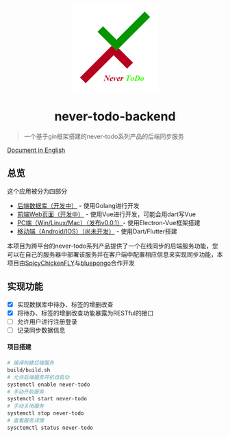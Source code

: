 <div align=center><img src="./static/logo.png" width = "200" height = "200" /><h1>never-todo-backend</h1></div>


> 一个基于gin框架搭建的never-todo系列产品的后端同步服务

[ Document in English ](./README.md)

## 总览
这个应用被分为四部分
* [后端数据库（开发中）](https://github.com/SpicyChickenFLY/never-todo-backend) - 使用Golang进行开发
* [前端Web页面（开发中）](https://github.com/bluepongo/never-todo-frontend) - 使用Vue进行开发，可能会用dart写Vue
* [PC端（Win/Linux/Mac）（发布v0.0.1）](https://github.com/bluepongo/never-todo-client)- 使用Electron-Vue框架搭建
* [移动端（Android/IOS）（尚未开发）](https://github.com/SpicyChickenFLY/never-todo-mobile) - 使用Dart/Flutter搭建

本项目为跨平台的never-todo系列产品提供了一个在线同步的后端服务功能，您可以在自己的服务器中部署该服务并在客户端中配置相应信息来实现同步功能，本项目由[SpicyChickenFLY](https://github.com/SpicyChickenFLY)与[bluepongo](https://github.com/bluepongo)合作开发

## 实现功能
* [x] 实现数据库中待办、标签的增删改查
* [x] 将待办、标签的增删改查功能暴露为RESTful的接口
* [ ] 允许用户进行注册登录
* [ ] 记录同步数据信息

#### 项目搭建

```bash
# 编译构建后端服务
build/build.sh
# 允许后端服务开机自启动
systemctl enable never-todo
# 手动开启服务
systemctl start never-todo
# 手动关闭服务
systemctl stop never-todo
# 查看服务详情
sysctemctl status never-todo
```
